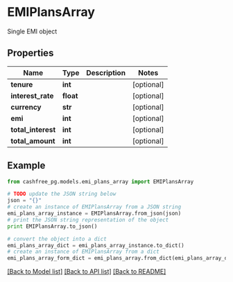# EMIPlansArray

Single EMI object

## Properties
Name | Type | Description | Notes
------------ | ------------- | ------------- | -------------
**tenure** | **int** |  | [optional] 
**interest_rate** | **float** |  | [optional] 
**currency** | **str** |  | [optional] 
**emi** | **int** |  | [optional] 
**total_interest** | **int** |  | [optional] 
**total_amount** | **int** |  | [optional] 

## Example

```python
from cashfree_pg.models.emi_plans_array import EMIPlansArray

# TODO update the JSON string below
json = "{}"
# create an instance of EMIPlansArray from a JSON string
emi_plans_array_instance = EMIPlansArray.from_json(json)
# print the JSON string representation of the object
print EMIPlansArray.to_json()

# convert the object into a dict
emi_plans_array_dict = emi_plans_array_instance.to_dict()
# create an instance of EMIPlansArray from a dict
emi_plans_array_form_dict = emi_plans_array.from_dict(emi_plans_array_dict)
```
[[Back to Model list]](../README.md#documentation-for-models) [[Back to API list]](../README.md#documentation-for-api-endpoints) [[Back to README]](../README.md)


